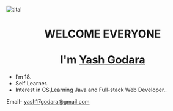 ![tital](https://media.discordapp.net/attachments/935189135155662878/1018191412854018058/Purple_Orange_Playful__Celebratory_Drive-by_Graduation_Banner.png?width=1402&height=701)


<h1 align="center">
  WELCOME EVERYONE
  <br><br>
   I'm <a href="https://www.linkedin.com/in/yash-godara-a91442246/" target="_blank" rel="noreferrer">Yash Godara</a>
</h1>


- I’m 18.
- Self Learner.
- Interest in CS,Learning Java and Full-stack Web Developer..




Email- 
yash17godara@gmail.com


<!---
y17godara/y17godara is a ✨ special ✨ repository because its `README.md` (this file) appears on your GitHub profile.
You can click the Preview link to take a look at your changes.
--->
